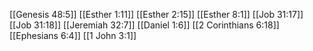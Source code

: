 [[Genesis 48:5]]
[[Esther 1:11]]
[[Esther 2:15]]
[[Esther 8:1]]
[[Job 31:17]]
[[Job 31:18]]
[[Jeremiah 32:7]]
[[Daniel 1:6]]
[[2 Corinthians 6:18]]
[[Ephesians 6:4]]
[[1 John 3:1]]
